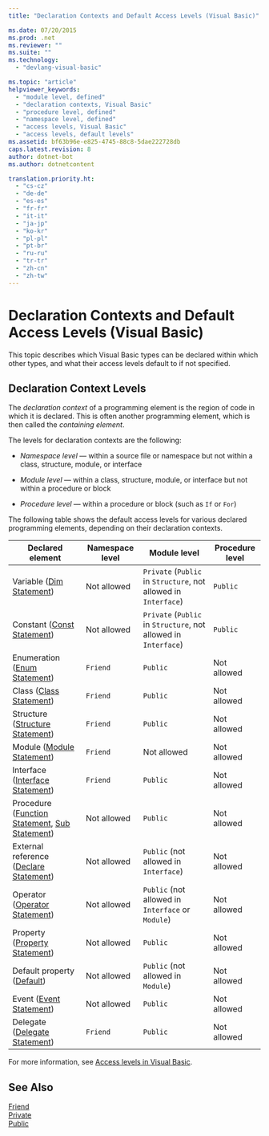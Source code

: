 ```yaml
---
title: "Declaration Contexts and Default Access Levels (Visual Basic)"

ms.date: 07/20/2015
ms.prod: .net
ms.reviewer: ""
ms.suite: ""
ms.technology: 
  - "devlang-visual-basic"

ms.topic: "article"
helpviewer_keywords: 
  - "module level, defined"
  - "declaration contexts, Visual Basic"
  - "procedure level, defined"
  - "namespace level, defined"
  - "access levels, Visual Basic"
  - "access levels, default levels"
ms.assetid: bf63b96e-e825-4745-88c8-5dae222728db
caps.latest.revision: 8
author: dotnet-bot
ms.author: dotnetcontent

translation.priority.ht: 
  - "cs-cz"
  - "de-de"
  - "es-es"
  - "fr-fr"
  - "it-it"
  - "ja-jp"
  - "ko-kr"
  - "pl-pl"
  - "pt-br"
  - "ru-ru"
  - "tr-tr"
  - "zh-cn"
  - "zh-tw"
---
```

# Declaration Contexts and Default Access Levels (Visual Basic)
This topic describes which Visual Basic types can be declared within which other types, and what their access levels default to if not specified.  
  
## Declaration Context Levels  
 The *declaration context* of a programming element is the region of code in which it is declared. This is often another programming element, which is then called the *containing element*.  
  
 The levels for declaration contexts are the following:  
  
-   *Namespace level* — within a source file or namespace but not within a class, structure, module, or interface  
  
-   *Module level* — within a class, structure, module, or interface but not within a procedure or block  
  
-   *Procedure level* — within a procedure or block (such as `If` or `For`)  
  
 The following table shows the default access levels for various declared programming elements, depending on their declaration contexts.  
  
|Declared element|Namespace level|Module level|Procedure level|  
|----------------------|---------------------|------------------|---------------------|  
|Variable ([Dim Statement](../../../visual-basic/language-reference/statements/dim-statement.md))|Not allowed|`Private` (`Public` in `Structure`, not allowed in `Interface`)|`Public`|  
|Constant ([Const Statement](../../../visual-basic/language-reference/statements/const-statement.md))|Not allowed|`Private` (`Public` in `Structure`, not allowed in `Interface`)|`Public`|  
|Enumeration ([Enum Statement](../../../visual-basic/language-reference/statements/enum-statement.md))|`Friend`|`Public`|Not allowed|  
|Class ([Class Statement](../../../visual-basic/language-reference/statements/class-statement.md))|`Friend`|`Public`|Not allowed|  
|Structure ([Structure Statement](../../../visual-basic/language-reference/statements/structure-statement.md))|`Friend`|`Public`|Not allowed|  
|Module ([Module Statement](../../../visual-basic/language-reference/statements/module-statement.md))|`Friend`|Not allowed|Not allowed|  
|Interface ([Interface Statement](../../../visual-basic/language-reference/statements/interface-statement.md))|`Friend`|`Public`|Not allowed|  
|Procedure ([Function Statement](../../../visual-basic/language-reference/statements/function-statement.md), [Sub Statement](../../../visual-basic/language-reference/statements/sub-statement.md))|Not allowed|`Public`|Not allowed|  
|External reference ([Declare Statement](../../../visual-basic/language-reference/statements/declare-statement.md))|Not allowed|`Public` (not allowed in `Interface`)|Not allowed|  
|Operator ([Operator Statement](../../../visual-basic/language-reference/statements/operator-statement.md))|Not allowed|`Public` (not allowed in `Interface` or `Module`)|Not allowed|  
|Property ([Property Statement](../../../visual-basic/language-reference/statements/property-statement.md))|Not allowed|`Public`|Not allowed|  
|Default property ([Default](../../../visual-basic/language-reference/modifiers/default.md))|Not allowed|`Public` (not allowed in `Module`)|Not allowed|  
|Event ([Event Statement](../../../visual-basic/language-reference/statements/event-statement.md))|Not allowed|`Public`|Not allowed|  
|Delegate ([Delegate Statement](../../../visual-basic/language-reference/statements/delegate-statement.md))|`Friend`|`Public`|Not allowed|  
  
 For more information, see [Access levels in Visual Basic](../../../visual-basic/programming-guide/language-features/declared-elements/access-levels.md).  
  
## See Also  
 [Friend](../../../visual-basic/language-reference/modifiers/friend.md)   
 [Private](../../../visual-basic/language-reference/modifiers/private.md)   
 [Public](../../../visual-basic/language-reference/modifiers/public.md)
